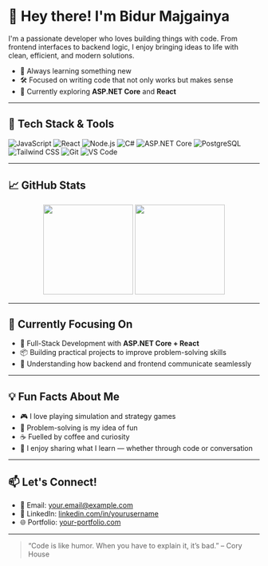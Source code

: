 # 👋 Hey there! I'm Bidur Majgainya

I'm a passionate developer who loves building things with code. From frontend interfaces to backend logic, I enjoy bringing ideas to life with clean, efficient, and modern solutions.

- 🧠 Always learning something new  
- 🛠️ Focused on writing code that not only works but makes sense  
- 🌱 Currently exploring **ASP.NET Core** and **React**

---

## 🚀 Tech Stack & Tools

![JavaScript](https://img.shields.io/badge/-JavaScript-F7DF1E?style=flat&logo=javascript&logoColor=black)
![React](https://img.shields.io/badge/-React-61DAFB?style=flat&logo=react&logoColor=black)
![Node.js](https://img.shields.io/badge/-Node.js-339933?style=flat&logo=nodedotjs&logoColor=white)
![C#](https://img.shields.io/badge/-C%23-239120?style=flat&logo=c-sharp&logoColor=white)
![ASP.NET Core](https://img.shields.io/badge/-ASP.NET%20Core-512BD4?style=flat&logo=dotnet&logoColor=white)
![PostgreSQL](https://img.shields.io/badge/-PostgreSQL-4169E1?style=flat&logo=postgresql&logoColor=white)
![Tailwind CSS](https://img.shields.io/badge/-Tailwind%20CSS-38B2AC?style=flat&logo=tailwind-css&logoColor=white)
![Git](https://img.shields.io/badge/-Git-F05032?style=flat&logo=git&logoColor=white)
![VS Code](https://img.shields.io/badge/-VS%20Code-007ACC?style=flat&logo=visual-studio-code&logoColor=white)

---

## 📈 GitHub Stats

<p align="center">
  <img src="https://github-readme-stats.vercel.app/api?username=bidurmajgainya&show_icons=true&theme=github_dark" height="180" />
  <img src="https://github-readme-stats.vercel.app/api/top-langs/?username=bidurmajgainya&layout=compact&theme=github_dark" height="180" />
</p>

---

## 🔭 Currently Focusing On

- 🚀 Full-Stack Development with **ASP.NET Core + React**
- 📦 Building practical projects to improve problem-solving skills
- 🧩 Understanding how backend and frontend communicate seamlessly

---

## 💡 Fun Facts About Me

- 🎮 I love playing simulation and strategy games
- 🧩 Problem-solving is my idea of fun
- ☕ Fuelled by coffee and curiosity
- 💬 I enjoy sharing what I learn — whether through code or conversation

---

## 📫 Let's Connect!

- 📧 Email: [your.email@example.com](mailto:majgianyabidur02@gmail.com)  
- 💼 LinkedIn: [linkedin.com/in/yourusername](https://linkedin.com/in/bidurmajgainya)  
- 🌐 Portfolio: [your-portfolio.com](https://your-portfolio.com)  


---

> “Code is like humor. When you have to explain it, it’s bad.” – Cory House

